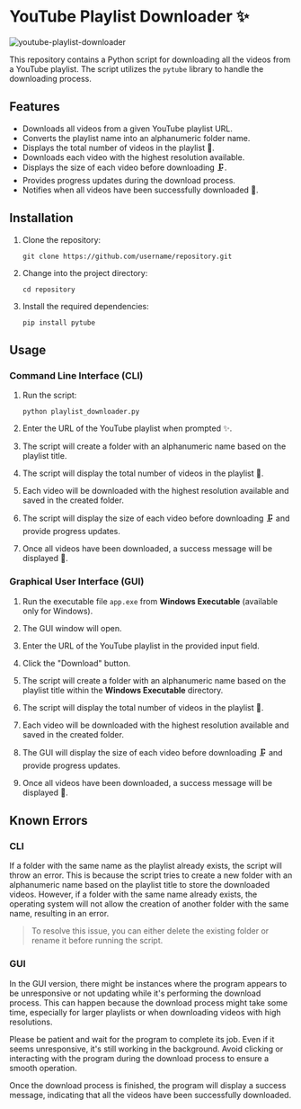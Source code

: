 # YouTube Playlist Downloader ✨

![youtube-playlist-downloader](https://socialify.git.ci/DhananjayPorwal/youtube-playlist-downloader/image?font=Jost&forks=1&issues=1&language=1&logo=https%3A%2F%2Fupload.wikimedia.org%2Fwikipedia%2Fcommons%2Fthumb%2F0%2F09%2FYouTube_full-color_icon_%25282017%2529.svg%2F120px-YouTube_full-color_icon_%25282017%2529.svg.png&name=1&owner=1&pattern=Floating%20Cogs&pulls=1&stargazers=1&theme=Auto)

This repository contains a Python script for downloading all the videos from a YouTube playlist. The script utilizes the `pytube` library to handle the downloading process.

## Features

- Downloads all videos from a given YouTube playlist URL.
- Converts the playlist name into an alphanumeric folder name.
- Displays the total number of videos in the playlist 🎦.
- Downloads each video with the highest resolution available.
- Displays the size of each video before downloading 🗜.
- Provides progress updates during the download process.
- Notifies when all videos have been successfully downloaded 🎉.

## Installation

1. Clone the repository:

   ```
   git clone https://github.com/username/repository.git
   ```

2. Change into the project directory:

   ```
   cd repository
   ```

3. Install the required dependencies:

   ```
   pip install pytube
   ```

## Usage

### Command Line Interface (CLI)

1. Run the script:

   ```
   python playlist_downloader.py
   ```

2. Enter the URL of the YouTube playlist when prompted ✨.

3. The script will create a folder with an alphanumeric name based on the playlist title.

4. The script will display the total number of videos in the playlist 🎦.

5. Each video will be downloaded with the highest resolution available and saved in the created folder.

6. The script will display the size of each video before downloading 🗜 and provide progress updates.

7. Once all videos have been downloaded, a success message will be displayed 🎉.

### Graphical User Interface (GUI)

1. Run the executable file `app.exe` from **Windows Executable** (available only for Windows).

2. The GUI window will open.

3. Enter the URL of the YouTube playlist in the provided input field.

4. Click the "Download" button.

5. The script will create a folder with an alphanumeric name based on the playlist title within the **Windows Executable** directory.

6. The script will display the total number of videos in the playlist 🎦.

7. Each video will be downloaded with the highest resolution available and saved in the created folder.

8. The GUI will display the size of each video before downloading 🗜 and provide progress updates.

9. Once all videos have been downloaded, a success message will be displayed 🎉.

## Known Errors

### CLI

If a folder with the same name as the playlist already exists, the script will throw an error. This is because the script tries to create a new folder with an alphanumeric name based on the playlist title to store the downloaded videos. However, if a folder with the same name already exists, the operating system will not allow the creation of another folder with the same name, resulting in an error.

> To resolve this issue, you can either delete the existing folder or rename it before running the script.

### GUI

In the GUI version, there might be instances where the program appears to be unresponsive or not updating while it's performing the download process. This can happen because the download process might take some time, especially for larger playlists or when downloading videos with high resolutions.

Please be patient and wait for the program to complete its job. Even if it seems unresponsive, it's still working in the background. Avoid clicking or interacting with the program during the download process to ensure a smooth operation.

Once the download process is finished, the program will display a success message, indicating that all the videos have been successfully downloaded.
